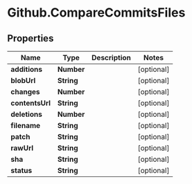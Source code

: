 # Github.CompareCommitsFiles

## Properties

Name | Type | Description | Notes
------------ | ------------- | ------------- | -------------
**additions** | **Number** |  | [optional] 
**blobUrl** | **String** |  | [optional] 
**changes** | **Number** |  | [optional] 
**contentsUrl** | **String** |  | [optional] 
**deletions** | **Number** |  | [optional] 
**filename** | **String** |  | [optional] 
**patch** | **String** |  | [optional] 
**rawUrl** | **String** |  | [optional] 
**sha** | **String** |  | [optional] 
**status** | **String** |  | [optional] 


